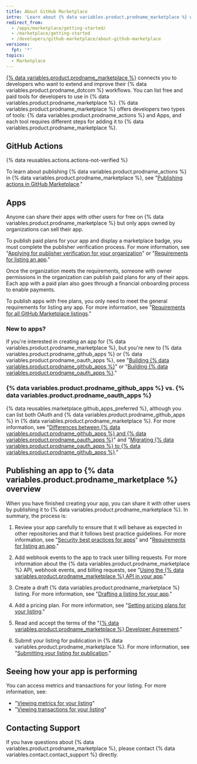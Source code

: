 ```yaml
---
title: About GitHub Marketplace
intro: 'Learn about {% data variables.product.prodname_marketplace %} where you can share your apps and actions publicly with all {% data variables.product.product_name %} users.'
redirect_from:
  - /apps/marketplace/getting-started/
  - /marketplace/getting-started
  - /developers/github-marketplace/about-github-marketplace
versions:
  fpt: '*'
topics:
  - Marketplace
---
```

[{% data variables.product.prodname_marketplace %}](https://github.com/marketplace) connects you to developers who want to extend and improve their {% data variables.product.prodname_dotcom %} workflows. You can list free and paid tools for developers to use in {% data variables.product.prodname_marketplace %}. {% data variables.product.prodname_marketplace %} offers developers two types of tools: {% data variables.product.prodname_actions %} and Apps, and each tool requires different steps for adding it to {% data variables.product.prodname_marketplace %}.

## GitHub Actions

{% data reusables.actions.actions-not-verified %}

To learn about publishing {% data variables.product.prodname_actions %} in {% data variables.product.prodname_marketplace %}, see "[Publishing actions in GitHub Marketplace](/actions/creating-actions/publishing-actions-in-github-marketplace)."

## Apps

Anyone can share their apps with other users for free on {% data variables.product.prodname_marketplace %} but only apps owned by organizations can sell their app. 

To publish paid plans for your app and display a marketplace badge, you must complete the publisher verification process. For more information, see "[Applying for publisher verification for your organization](/developers/github-marketplace/applying-for-publisher-verification-for-your-organization)" or "[Requirements for listing an app](/developers/github-marketplace/requirements-for-listing-an-app)."

Once the organization meets the requirements, someone with owner permissions in the organization can publish paid plans for any of their apps. Each app with a paid plan also goes through a financial onboarding process to enable payments.

To publish apps with free plans, you only need to meet the general requirements for listing any app. For more information, see "[Requirements for all GitHub Marketplace listings](/developers/github-marketplace/requirements-for-listing-an-app#requirements-for-all-github-marketplace-listings)."

### New to apps?

If you're interested in creating an app for {% data variables.product.prodname_marketplace %}, but you're new to {% data variables.product.prodname_github_apps %} or {% data variables.product.prodname_oauth_apps %}, see "[Building {% data variables.product.prodname_github_apps %}](/developers/apps/building-github-apps)" or "[Building {% data variables.product.prodname_oauth_apps %}](/developers/apps/building-oauth-apps)."

### {% data variables.product.prodname_github_apps %} vs. {% data variables.product.prodname_oauth_apps %}

{% data reusables.marketplace.github_apps_preferred %}, although you can list both OAuth and {% data variables.product.prodname_github_apps %} in {% data variables.product.prodname_marketplace %}. For more information, see "[Differences between {% data variables.product.prodname_github_apps %} and {% data variables.product.prodname_oauth_apps %}](/apps/differences-between-apps/)" and "[Migrating {% data variables.product.prodname_oauth_apps %} to {% data variables.product.prodname_github_apps %}](/apps/migrating-oauth-apps-to-github-apps/)."

## Publishing an app to {% data variables.product.prodname_marketplace %} overview

When you have finished creating your app, you can share it with other users by publishing it to {% data variables.product.prodname_marketplace %}. In summary, the process is:

1. Review your app carefully to ensure that it will behave as expected in other repositories and that it follows best practice guidelines. For more information, see "[Security best practices for apps](/developers/github-marketplace/security-best-practices-for-apps)" and "[Requirements for listing an app](/developers/github-marketplace/requirements-for-listing-an-app#best-practice-for-customer-experience)."

1. Add webhook events to the app to track user billing requests. For more information about the {% data variables.product.prodname_marketplace %} API, webhook events, and billing requests, see "[Using the {% data variables.product.prodname_marketplace %} API in your app](/developers/github-marketplace/using-the-github-marketplace-api-in-your-app)."

1. Create a draft {% data variables.product.prodname_marketplace %} listing. For more information, see "[Drafting a listing for your app](/developers/github-marketplace/drafting-a-listing-for-your-app)."

1. Add a pricing plan. For more information, see "[Setting pricing plans for your listing](/developers/github-marketplace/setting-pricing-plans-for-your-listing)."

1. Read and accept the terms of the "[{% data variables.product.prodname_marketplace %} Developer Agreement](/articles/github-marketplace-developer-agreement/)."

1. Submit your listing for publication in {% data variables.product.prodname_marketplace %}. For more information, see "[Submitting your listing for publication](/developers/github-marketplace/submitting-your-listing-for-publication)."

## Seeing how your app is performing

You can access metrics and transactions for your listing. For more information, see:

- "[Viewing metrics for your listing](/developers/github-marketplace/viewing-metrics-for-your-listing)"
- "[Viewing transactions for your listing](/developers/github-marketplace/viewing-transactions-for-your-listing)"

## Contacting Support 

If you have questions about {% data variables.product.prodname_marketplace %}, please contact {% data variables.contact.contact_support %} directly.
